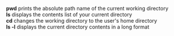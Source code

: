 **pwd** prints the absolute path name of the current working directory<br>
**ls** displays the contents list of your current directory<br>
**cd** changes the working directory to the user's home directory<br>
**ls -l** displays the current directory contents in a long format<br>
